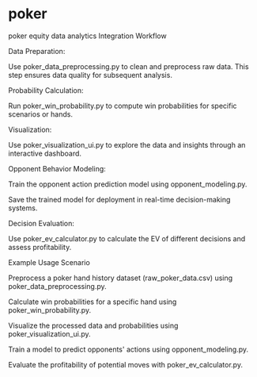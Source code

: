 # poker
poker equity data analytics
Integration Workflow

Data Preparation:

Use poker_data_preprocessing.py to clean and preprocess raw data. This step ensures data quality for subsequent analysis.

Probability Calculation:

Run poker_win_probability.py to compute win probabilities for specific scenarios or hands.

Visualization:

Use poker_visualization_ui.py to explore the data and insights through an interactive dashboard.

Opponent Behavior Modeling:

Train the opponent action prediction model using opponent_modeling.py.

Save the trained model for deployment in real-time decision-making systems.

Decision Evaluation:

Use poker_ev_calculator.py to calculate the EV of different decisions and assess profitability.

Example Usage Scenario

Preprocess a poker hand history dataset (raw_poker_data.csv) using poker_data_preprocessing.py.

Calculate win probabilities for a specific hand using poker_win_probability.py.

Visualize the processed data and probabilities using poker_visualization_ui.py.

Train a model to predict opponents' actions using opponent_modeling.py.

Evaluate the profitability of potential moves with poker_ev_calculator.py.

